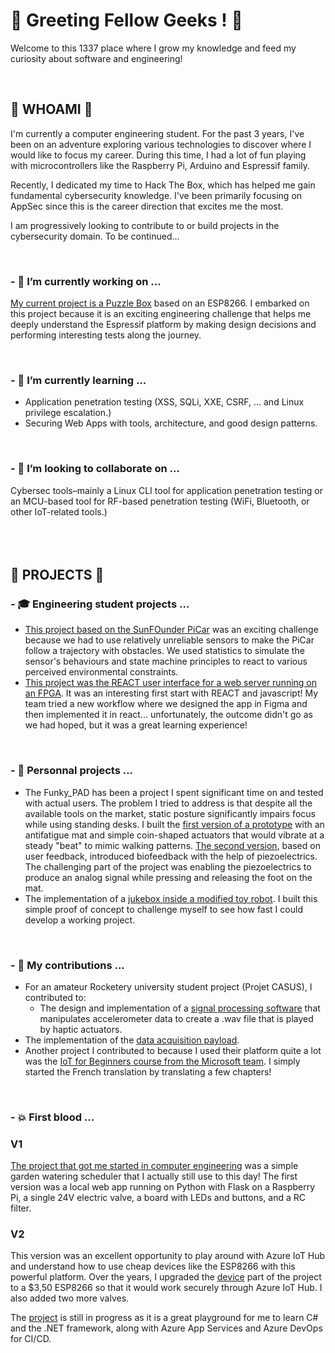 # 👋 Greeting Fellow Geeks ! 👋

Welcome to this 1337 place where I grow my knowledge and feed my curiosity about software and engineering! 

<br />

## 👾 WHOAMI 👾
I'm currently a computer engineering student. For the past 3 years, I've been on an adventure exploring various technologies to discover where I would like to focus my career. During this time, I had a lot of fun playing with microcontrollers like the Raspberry Pi, Arduino and Espressif family.  

Recently, I dedicated my time to Hack The Box, which has helped me gain fundamental cybersecurity knowledge. I've been primarily focusing on AppSec since this is the career direction that excites me the most.

I am progressively looking to contribute to or build projects in the cybersecurity domain. To be continued...<br/>

<br />

### - 🔭 I’m currently working on ...
[My current project is a Puzzle Box](https://github.com/IterateMe/puzzle_box) based on an ESP8266. I embarked on this project because it is an exciting engineering challenge that helps me deeply understand the Espressif platform by making design decisions and performing interesting tests along the journey.

<br />

### - 🌱 I’m currently learning ...
- Application penetration testing (XSS, SQLi, XXE, CSRF, ... and Linux privilege escalation.)
- Securing Web Apps with tools, architecture, and good design patterns.<br />

<br />

### - 👯 I’m looking to collaborate on ...  
Cybersec tools–mainly a Linux CLI tool for application penetration testing or an MCU-based tool for RF-based penetration testing (WiFi, Bluetooth, or other IoT-related tools.)  
<br/>
<br/>
<br/>
## 💾 PROJECTS 💾

### - 🎓 Engineering student projects ...

- [This project based on the SunFOunder PiCar](https://github.com/IterateMe/SunFounder_PiCar) was an exciting challenge because we had to use relatively unreliable sensors to make the PiCar follow a trajectory with obstacles. We used statistics to simulate the sensor's behaviours and state machine principles to react to various perceived environmental constraints.
- [This project was the REACT user interface for a web server running on an FPGA](https://github.com/IterateMe/alco2bin). It was an interesting first start with REACT and javascript! My team tried a new workflow where we designed the app in Figma and then implemented it in react... unfortunately, the outcome didn't go as we had hoped, but it was a great learning experience!

<br />

### - 🌟 Personnal projects ...
- The Funky_PAD has been a project I spent significant time on and tested with actual users. The problem I tried to address is that despite all the available tools on the market, static posture significantly impairs focus while using standing desks. I built the [first version of a prototype](https://github.com/IterateMe/funky_PAD) with an antifatigue mat and simple coin-shaped actuators that would vibrate at a steady "beat" to mimic walking patterns. [The second version](https://github.com/IterateMe/FUNKY_PAD_V2), based on user feedback, introduced biofeedback with the help of piezoelectrics. The challenging part of the project was enabling the piezoelectrics to produce an analog signal while pressing and releasing the foot on the mat. 
- The implementation of a [jukebox inside a modified toy robot](https://github.com/IterateMe/JukeBot). I built this simple proof of concept to challenge myself to see how fast I could develop a working project.

<br />

### - 🎇 My contributions ...
- For an amateur Rocketery university student project (Projet CASUS), I contributed to:
  - The design and implementation of a [signal processing software](https://github.com/Projet-CASUS/Vibes) that manipulates accelerometer data to create a .wav file that is played by haptic actuators.
- The implementation of the [data acquisition payload](https://github.com/Projet-CASUS/MKRZ_MPU6050).
- Another project I contributed to because I used their platform quite a lot was the [IoT for Beginners course from the Microsoft team](https://github.com/IterateMe/IoT-For-Beginners). I simply started the French translation by translating a few chapters! 

<br />

### - 💥 First blood ...  
### V1  
[The project that got me started in computer engineering](https://github.com/IterateMe/Garden_AuTomate_RPi) was a simple garden watering scheduler that I actually still use to this day! The first version was a local web app running on Python with Flask on a Raspberry Pi, a single 24V electric valve, a board with LEDs and buttons, and a RC filter.

### V2  
This version was an excellent opportunity to play around with Azure IoT Hub and understand how to use cheap devices like the ESP8266 with this powerful platform.  Over the years, I upgraded the [device](https://github.com/IterateMe/Garden_AuTomate_ESP8266/) part of the project to a $3,50 ESP8266 so that it would work securely through Azure IoT Hub. I also added two more valves.  

The [project](https://github.com/IterateMe/Garden_Automate_dotnet_react) is still in progress as it is a great playground for me to learn C# and the .NET framework, along with Azure App Services and Azure DevOps for CI/CD. 

<!--
**IterateMe/IterateMe** is a ✨ _special_ ✨ repository because its `README.md` (this file) appears on your GitHub profile.

Here are some ideas to get you started:

- 🔭 I’m currently working on ...
- 🤔 I’m looking for help with ...
- 💬 Ask me about ...
- 📫 How to reach me: ...
- 😄 Pronouns: ...

-->
